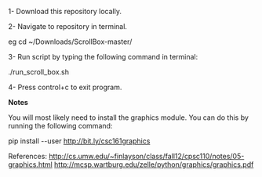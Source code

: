 1- Download this repository locally. 

2- Navigate to repository in terminal.

eg cd ~/Downloads/ScrollBox-master/

3- Run script by typing the following command in terminal:

./run_scroll_box.sh

4- Press control+c to exit program.


**Notes**

You will most likely need to install the graphics module. You can do this by running the following command:

pip install --user http://bit.ly/csc161graphics


References:
http://cs.umw.edu/~finlayson/class/fall12/cpsc110/notes/05-graphics.html
http://mcsp.wartburg.edu/zelle/python/graphics/graphics.pdf 
